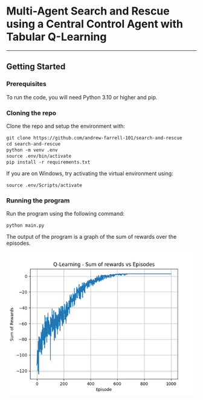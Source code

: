 # Multi-Agent Search and Rescue using a Central Control Agent with Tabular Q-Learning

<hr>

## Getting Started

### Prerequisites

To run the code, you will need Python 3.10 or higher and pip.

### Cloning the repo

Clone the repo and setup the environment with:

```
git clone https://github.com/andrew-farrell-101/search-and-rescue
cd search-and-rescue
python -m venv .env
source .env/bin/activate
pip install -r requirements.txt
```

If you are on Windows, try activating the virtual environment using:

```
source .env/Scripts/activate
```

### Running the program

Run the program using the following command:

```
python main.py
```

The output of the program is a graph of the sum of rewards over the episodes.

![](img/sum_of_rewards.png)